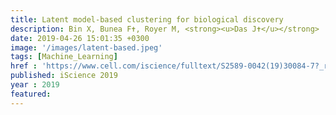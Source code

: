 ```yaml
---
title: Latent model-based clustering for biological discovery
description: Bin X, Bunea F✝, Royer M, <strong><u>Das J✝</u></strong>
date: 2019-04-26 15:01:35 +0300
image: '/images/latent-based.jpeg'
tags: [Machine_Learning]
href : 'https://www.cell.com/iscience/fulltext/S2589-0042(19)30084-7?_returnURL=https%3A%2F%2Flinkinghub.elsevier.com%2Fretrieve%2Fpii%2FS2589004219300847%3Fshowall%3Dtrue'
published: iScience 2019
year : 2019
featured:  
---
```

